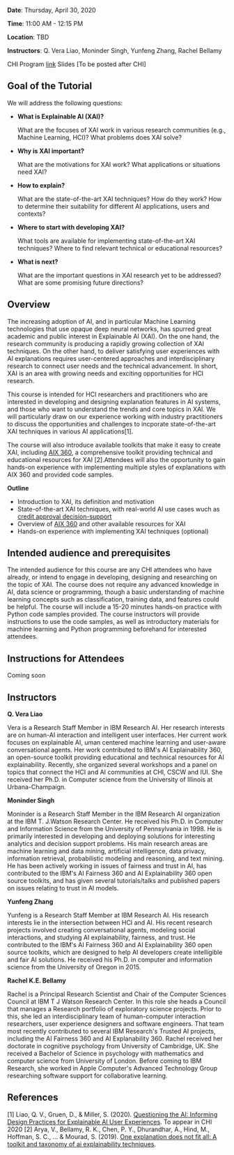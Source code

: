 **Date**: Thursday, April 30, 2020

**Time**: 11:00 AM - 12:15 PM

**Location**: TBD

**Instructors**: Q. Vera Liao, Moninder Singh, Yunfeng Zhang, Rachel Bellamy

CHI Program [link](https://chi2020.acm.org/authors/accepted-courses/#HotTopic22)
Slides [To be posted after CHI]



## Goal of the Tutorial

We will address the following questions:

- **What is Explainable AI (XAI)?**

    What are the focuses of XAI work in various research communities (e.g., Machine Learning, HCI)? What problems does XAI solve?

- **Why is XAI important?**

    What are the motivations for XAI work? What applications or situations need XAI?

- **How to explain?**

    What are the state-of-the-art XAI techniques? How do they work? How to determine their suitability for different AI applications, users and contexts?

- **Where to start with developing XAI?**
 
    What tools are available for implementing state-of-the-art XAI techniques? Where to find relevant technical or educational resources?
    
- **What is next?**
    
    What are the important questions in XAI research yet to be addressed? What are some promising future directions?
    
    
## Overview

The increasing adoption of AI, and in particular Machine Learning technologies that use opaque deep neural networks, has spurred great academic and public interest in Explainable AI (XAI).  On the one hand, the research community is producing a rapidly growing collection of XAI techniques. On the other hand, to deliver satisfying user experiences with AI explanations requires user-centered approaches and interdisciplinary research to connect user needs and the technical advancement. In short, XAI is an area with growing needs and exciting opportunities for HCI research. 

This course is intended for HCI researchers and practitioners who are interested in developing and designing explanation features in AI systems, and those who want to understand the trends and core topics in XAI. We will particularly draw on our experience working with industry practitioners to discuss the opportunities and challenges to incporate state-of-the-art XAI techniques in various AI applications[1]. 

The course will also introduce available toolkits that make it easy to create XAI, including [AIX 360](http://aix360.mybluemix.net), a comprehensive toolkit providing technical and educational resources for XAI [2].Attendees will also the opportunity to gain hands-on experience with implementing multiple styles of explanations with AIX 360 and provided code samples. 

**Outline**

- Introduction to XAI, its definition and motivation
- State-of-the-art XAI techniques, with real-world AI use cases wuch as [credit approval decision-support](http://aix360.mybluemix.net/data)
- Overview of [AIX 360](http://aix360.mybluemix.net) and other available resources for XAI
- Hands-on experience with implementing XAI techniques (optional)

## Intended audience and prerequisites

The intended audience for this course are any CHI attendees who have already, or intend to engage in developing, designing and researching on the topic of XAI. The course does not require any advanced knowledge in AI, data science or programming, though a basic understanding of machine learning concepts such as classification, training data, and features could be helpful. The course will include a 15-20 minutes hands-on practice with Python code samples provided. The course instructors will provide instructions to use the code samples, as well as introductory materials for machine learning and Python programming beforehand for interested attendees. 

## Instructions for Attendees

Coming soon

## Instructors

**Q. Vera Liao**

Vera is a Research Staff Member in IBM Research AI. Her research interests are on human-AI interaction and intelligent user interfaces. Her current work focuses on explainable AI, uman centered machine learning and user-aware conversational agents.  Her work contributed to IBM's AI Explainability 360, an open-source toolkit providing educational and technical resources for AI explainability.  Recently, she organized several workshops and a panel on topics that connect the HCI and AI communities at  CHI, CSCW and IUI. She received her Ph.D. in Computer science from the University of Illinois at Urbana-Champaign.

**Moninder Singh**

Moninder is a Research Staff Member in the IBM Research AI organization at the IBM T. J.Watson Research Center. He received his Ph.D. in Computer and Information Science from the University of Pennsylvania in 1998. He is primarily interested in developing and deploying solutions for interesting analytics and decision support problems. His main research areas are machine learning and data mining, artificial intelligence, data privacy, information retrieval, probabilistic modeling and reasoning, and text mining. He has been actively working in issues of fairness and trust in AI, has contributed to the IBM's AI Fairness 360 and AI Explainability 360 open source toolkits, and has given several tutorials/talks and published papers on issues relating to trust in AI models.


**Yunfeng Zhang**

Yunfeng is a Research Staff Member at IBM Research AI. His research interests lie in the intersection between HCI and AI. His recent research projects involved creating conversational agents, modeling social interactions, and studying AI explainability, fairness, and trust. He contributed to the IBM's AI Fairness 360 and AI Explainability 360 open source toolkits, which are designed to help AI developers create intelligible and fair AI solutions. He received his Ph.D. in computer and information science from the University of Oregon in 2015.

**Rachel K.E. Bellamy**

Rachel is a Principal Research Scientist and Chair of the Computer Sciences Council at IBM T J Watson Research Center. In this role she heads a Council that manages a Research portfolio of exploratory science projects. Prior to this, she led an interdisciplinary team of human-computer interaction researchers, user experience designers and software engineers. That team most recently contributed to several IBM Research's Trusted AI projects, including the AI Fairness 360 and AI Explanability 360. Rachel received her doctorate in cognitive psychology from University of Cambridge, UK. She received a Bachelor of Science in psychology with mathematics and computer science from University of London. Before coming to IBM Research, she worked in Apple Computer's Advanced Technology Group researching software support for collaborative learning.


## References

[1] Liao, Q. V., Gruen, D., & Miller, S. (2020). <a href="https://arxiv.org/abs/2001.02478"> Questioning the AI: Informing Design Practices for Explainable AI User Experiences</a>. To appear in CHI 2020
[2] Arya, V., Bellamy, R. K., Chen, P. Y., Dhurandhar, A., Hind, M., Hoffman, S. C., ... & Mourad, S. (2019). <a href="https://arxiv.org/abs/1909.03012"> One explanation does not fit all: A toolkit and taxonomy of ai explainability techniques</a>. 
